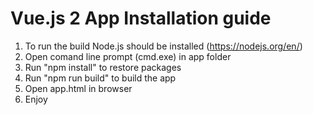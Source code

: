 # Vue.js 2 App Installation guide

1. To run the build Node.js should be installed (https://nodejs.org/en/)
2. Open comand line prompt (cmd.exe) in app folder
3. Run "npm install" to restore packages
4. Run "npm run build" to build the app
5. Open app.html in browser
6. Enjoy
